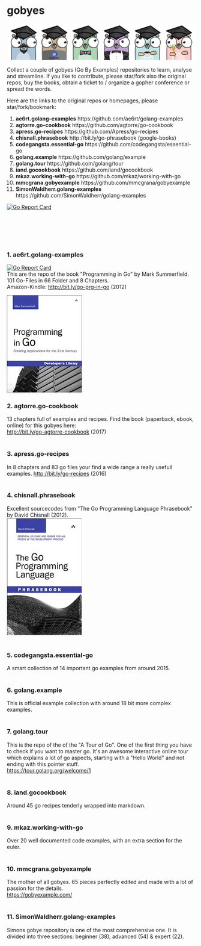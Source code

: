 # gobyes

![Alt text](.res/gobyes.png?raw=true "Gobye Gophers")

Collect a couple of gobyes (Go By Examples) repositories to learn, analyse and streamline. If you like to contribute, please star/fork also the original repos, buy the books, obtain a ticket to / organize a gopher conference or spread the words.

Here are the links to the original repos or homepages, please star/fork/bookmark:

<ol>
  <li><b>ae6rt.golang-examples</b>	https://github.com/ae6rt/golang-examples</li>
  <li><b>agtorre.go-cookbook</b>	https://github.com/agtorre/go-cookbook</li>
  <li><b>apress.go-recipes</b>	https://github.com/Apress/go-recipes</li>
  <li><b>chisnall.phrasebook</b> http://bit.ly/go-phrasebook (google-books)</li>
  <li><b>codegangsta.essential-go</b>	https://github.com/codegangsta/essential-go</li>
  <li><b>golang.example</b>	https://github.com/golang/example</li>
  <li><b>golang.tour</b>	https://github.com/golang/tour</li>
  <li><b>iand.gocookbook</b>	https://github.com/iand/gocookbook</li>
  <li><b>mkaz.working-with-go</b>	https://github.com/mkaz/working-with-go</li>
  <li><b>mmcgrana.gobyexample</b>	https://github.com/mmcgrana/gobyexample</li>
  <li><b>SimonWaldherr.golang-examples</b>	https://github.com/SimonWaldherr/golang-examples</li>
</ol>


[![Go Report Card](https://goreportcard.com/badge/github.com/codefreezr/gobyes)](https://goreportcard.com/report/github.com/codefreezr/gobyes)  
</br>  
</br>  
</br>  

### 1. ae6rt.golang-examples
[![Go Report Card](https://goreportcard.com/badge/github.com/ae6rt/golang-examples)](https://goreportcard.com/report/github.com/ae6rt/golang-examples)  
This are the repo of the book "Programming in Go" by Mark Summerfield. 101 Go-Files in 66 Folder and 8 Chapters.  
Amazon-Kindle: http://bit.ly/go-prg-in-go (2012)  
<!-- Playable via readme.md folder inside: [ae6rt.golang-examples](ae6rt.golang-examples/goeg/src)-->  
<img src=".res/covers/cover-ProgrammingInGo.jpg" width="200">
</br>  

### 2. agtorre.go-cookbook
13 chapters full of examples and recipes. Find the book (paperback, ebook, online) for this gobyes here:  
http://bit.ly/go-agtorre-cookbook (2017)  
</br>  

### 3. apress.go-recipes
In 8 chapters and 83 go files your find a wide range a really usefull examples.
http://bit.ly/go-recipes (2016)  
</br>  

### 4. chisnall.phrasebook
Excellent sourcecodes from "The Go Programming Language Phrasebook" by David Chisnall (2012).  
<img src=".res/covers/GoProgrammingPhrasebook.jpg" width="200">  
</br>  

### 5. codegangsta.essential-go
A smart collection of 14 important go examples from around 2015.  
</br>  

### 6. golang.example
This is official example collection with around 18 bit more complex examples.  
</br>  

### 7. golang.tour
This is the repo of the of the "A Tour of Go". One of the first thing you have to check if you want to master go. It's an awesome interactive online tour which explains a lot of go aspects, starting with a "Hello World" and not ending with this pointer stuff.  
https://tour.golang.org/welcome/1  
</br>  

### 8. iand.gocookbook
Around 45 go recipes tenderly wrapped into markdown.  
</br>  

### 9. mkaz.working-with-go
Over 20 well documented code examples, with an extra section for the euler.  
</br>  

### 10. mmcgrana.gobyexample
The mother of all gobyes. 65 pieces perfectly edited and made with a lot of passion for the details.  
https://gobyexample.com/  
</br>  

### 11. SimonWaldherr.golang-examples
Simons gobye repository is one of the most comprehensive one. It is divided into three sections: beginner (38), advanced (54) & expert (22).  
</br>  
